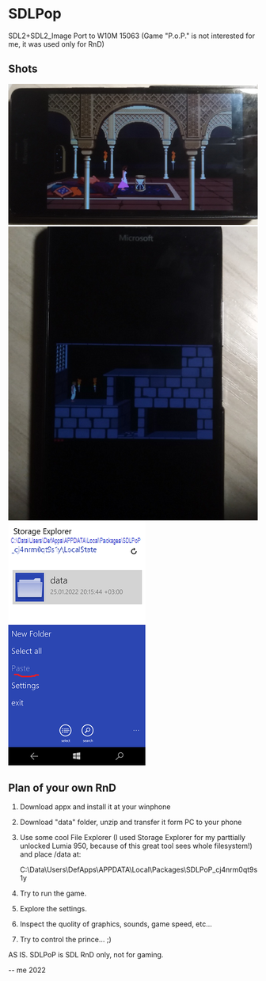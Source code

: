 # SDLPop

SDL2+SDL2_Image Port to W10M 15063 (Game "P.o.P." is not interested for me, it was used only for RnD) 

## Shots
![shot1](Images/shot1.png)
![shot2](Images/shot2.png)
![shot3](Images/shot3.png)

## Plan of your own RnD
1. Download appx and install it at your winphone

2. Download "data" folder, unzip and transfer it form PC to your phone

3. Use some cool File Explorer (I used Storage Explorer for my parttially unlocked Lumia 950, 
   because of this great tool sees whole filesystem!) and place /data at:

   C:\Data\Users\DefApps\APPDATA\Local\Packages\SDLPoP_cj4nrm0qt9s1y

4. Try to run the game.

5. Explore the settings.

6. Inspect the quolity of graphics, sounds, game speed, etc...

7. Try to control the prince... ;)



AS IS. SDLPoP is SDL RnD only, not for gaming. 


-- me 2022
